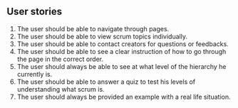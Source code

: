 ## User stories

1. The user should be able to navigate through pages.
2. The user should be able to view scrum topics individually.
3. The user should be able to contact creators for questions or feedbacks.
4. The user should be able to see a clear instruction of how to go through the page in the correct order.
5. The user should always be able to see at what level of the hierarchy he currently is.
6. The user should be able to answer a quiz to test his levels of understanding what scrum is.
7. The user should always be provided an example with a real life situation.
